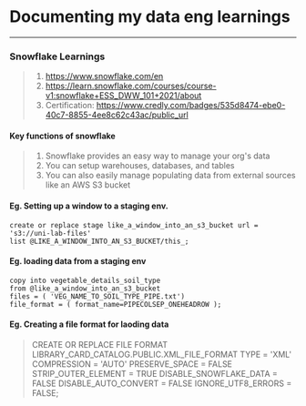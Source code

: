 # Documenting my data eng learnings
___
### Snowflake Learnings 
> 1) https://www.snowflake.com/en
> 2) https://learn.snowflake.com/courses/course-v1:snowflake+ESS_DWW_101+2021/about
> 3) Certification: https://www.credly.com/badges/535d8474-ebe0-40c7-8855-4ee8c62c43ac/public_url

#### Key functions of snowflake
> 1) Snowflake provides an easy way to manage your org's data
> 2) You can setup warehouses, databases, and tables
> 3) You can also easily manage populating data from external sources like an AWS S3 bucket 


#### Eg. Setting up a window to a staging env.  
	create or replace stage like_a_window_into_an_s3_bucket url = 's3://uni-lab-files'
	list @LIKE_A_WINDOW_INTO_AN_S3_BUCKET/this_;

#### Eg. loading data from a staging env
	copy into vegetable_details_soil_type
	from @like_a_window_into_an_s3_bucket
	files = ( 'VEG_NAME_TO_SOIL_TYPE_PIPE.txt')
	file_format = ( format_name=PIPECOLSEP_ONEHEADROW );

#### Eg. Creating a file format for laoding data
> CREATE OR REPLACE FILE FORMAT LIBRARY_CARD_CATALOG.PUBLIC.XML_FILE_FORMAT 
> TYPE = 'XML' 
> COMPRESSION = 'AUTO' 
> PRESERVE_SPACE = FALSE 
> STRIP_OUTER_ELEMENT = TRUE 
> DISABLE_SNOWFLAKE_DATA = FALSE 
> DISABLE_AUTO_CONVERT = FALSE 
> IGNORE_UTF8_ERRORS = FALSE; 
  
